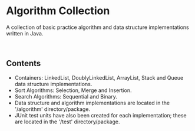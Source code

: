 # Algorithm Collection
A collection of basic practice algorithm and data structure implementations written in Java.

<br>

## Contents

* Containers: LinkedList, DoublyLinkedList, ArrayList, Stack and Queue data structure implementations.
* Sort Algorithms: Selection, Merge and Insertion.
* Search Algorithms: Sequential and Binary.
* Data structure and algorithm implementations are located in the '/algorithm' directory/package.
* JUnit test units have also been created for each implementation; these are located in the '/test' directory/package.

